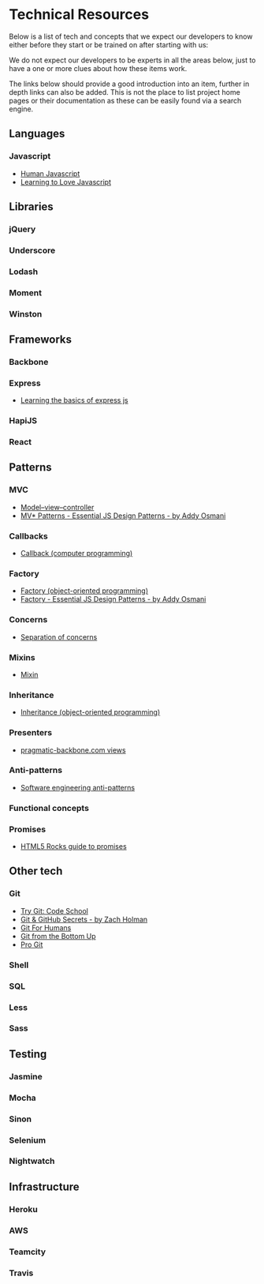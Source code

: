 # Technical Resources

Below is a list of tech and concepts that we expect our developers to know either before they start or be trained on after starting with us:

We do not expect our developers to be experts in all the areas below, just to have a one or more clues about how these items work.

The links below should provide a good introduction into an item, further in depth links can also be added. This is not the place to list project home pages or their documentation as these can be easily found via a search engine.

## Languages

### Javascript

 * [Human Javascript](http://read.humanjavascript.com/)
 * [Learning to Love Javascript](https://www.youtube.com/watch?v=seX7jYI96GE)

## Libraries

### jQuery

### Underscore

### Lodash

### Moment

### Winston

## Frameworks

### Backbone

### Express

* [Learning the basics of express js](http://hungrygeek.holidayextras.co.uk/expressjs/2015/04/20/learning-the-basics-of-expressjs/)

### HapiJS

### React

## Patterns

### MVC

* [Model–view–controller](https://en.wikipedia.org/wiki/Model%E2%80%93view%E2%80%93controller)
* [MV* Patterns - Essential JS Design Patterns - by Addy Osmani](http://addyosmani.com/resources/essentialjsdesignpatterns/book/#detailmvcmvp)

### Callbacks

* [Callback (computer programming)](https://en.wikipedia.org/wiki/Callback_(computer_programming))

### Factory

* [Factory (object-oriented programming)](https://en.wikipedia.org/wiki/Factory_(object-oriented_programming))
* [Factory - Essential JS Design Patterns - by Addy Osmani](http://addyosmani.com/resources/essentialjsdesignpatterns/book/#factorypatternjavascript)

### Concerns

* [Separation of concerns](https://en.wikipedia.org/wiki/Separation_of_concerns)

### Mixins

* [Mixin](https://en.wikipedia.org/wiki/Mixin)

### Inheritance

* [Inheritance (object-oriented programming)](https://en.wikipedia.org/wiki/Inheritance_(object-oriented_programming))

### Presenters

* [pragmatic-backbone.com views](http://pragmatic-backbone.com/views)

### Anti-patterns

* [Software engineering anti-patterns](https://en.wikipedia.org/wiki/Anti-pattern#Software_engineering)

### Functional concepts

### Promises

* [HTML5 Rocks guide to promises](http://www.html5rocks.com/en/tutorials/es6/promises/)

## Other tech

### Git

* [Try Git: Code School](https://try.github.io/levels/1/challenges/1)
* [Git & GitHub Secrets - by Zach Holman](http://zachholman.com/talk/more-git-and-github-secrets/)
* [Git For Humans](https://speakerdeck.com/dancork/2015)
* [Git from the Bottom Up](https://jwiegley.github.io/git-from-the-bottom-up/)
* [Pro Git](http://git-scm.com/book)

### Shell

### SQL

### Less

### Sass

## Testing

### Jasmine

### Mocha

### Sinon

### Selenium

### Nightwatch

## Infrastructure

### Heroku

### AWS

### Teamcity

### Travis
